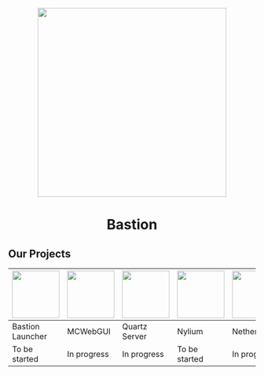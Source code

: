 <p align="center"><img src="https://bastionmc.github.io/github/assets/profile/organisation_icon.png" height="384px" width="384px"></p>
<h1 align="center">Bastion</h1>

## Our Projects
| <img src="https://bastionmc.github.io/github/assets/profile/project_icons/bastion_launcher.png" height="96px" width="96px"> | <img src="https://bastionmc.github.io/github/assets/profile/project_icons/mcwebgui.png" height="96px" width="96px"> | <img src="https://bastionmc.github.io/github/assets/profile/project_icons/quartz.png" height="96px" width="96px"> | <img src="https://bastionmc.github.io/github/assets/profile/project_icons/nylium.png" height="96px" width="96px"> | <img src="https://bastionmc.github.io/github/assets/profile/project_icons/netherrack.png" height="96px" width="96px"> | <img src="https://bastionmc.github.io/github/assets/profile/project_icons/quartz.png" height="96px" width="96px"> | <img src="https://bastionmc.github.io/github/assets/profile/project_icons/bastion_installer.png" height="96px" width="96px"> | 
| --- | --- | --- | --- | --- | --- | --- |
| Bastion Launcher | MCWebGUI | Quartz Server | Nylium | Netherrack | Quartz Client | Bastion Installer |
| To be started | In progress | In progress | To be started | In progress | To be started | To be started |
